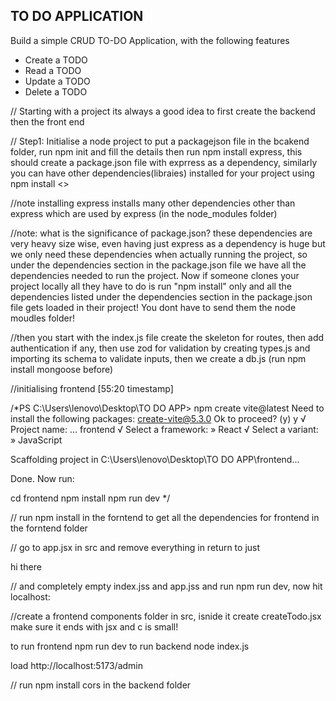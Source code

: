 ## TO DO APPLICATION

Build a simple CRUD TO-DO Application, with the following features

- Create a TODO
- Read a TODO
- Update a TODO
- Delete a TODO

// Starting with a project its always a good idea to first create the backend then the front end

// Step1: Initialise a node project to put a packagejson file in the bcakend folder, run npm init and fill the details then run npm install express, this should create a package.json file with exprress as a dependency, similarly you can have other dependencies(libraies) installed for your project using npm install <>

//note installing express installs many other dependencies other than express which are used by express (in the node_modules folder)

//note: what is the significance of package.json? these dependencies are very heavy size wise, even having just express as a dependency is huge but we only need these dependencies when actually running the project, so under the dependencies section in the package.json file we have all the dependencies needed to run the project. Now if someone clones your project locally all they have to do is run "npm install" only and all the dependencies listed under the dependencies section in the package.json file gets loaded in their project! You dont have to send them the node moudles folder!

//then you start with the index.js file create the skeleton for routes, then add authentication if any, then use zod for validation by creating types.js and importing its schema to validate inputs, then we create a db.js (run npm install mongoose before)

//initialising frontend [55:20 timestamp]

/\*PS C:\Users\lenovo\Desktop\TO DO APP> npm create vite@latest
Need to install the following packages:
create-vite@5.3.0
Ok to proceed? (y) y
√ Project name: ... frontend
√ Select a framework: » React
√ Select a variant: » JavaScript

Scaffolding project in C:\Users\lenovo\Desktop\TO DO APP\frontend...

Done. Now run:

cd frontend
npm install
npm run dev \*/

// run npm install in the forntend to get all the dependencies for frontend in the forntend folder

// go to app.jsx in src and remove everything in return to just <div>
hi there
</div>
// and completely empty index.jss and app.jss and run npm run dev, now hit localhost:<whatever number vite says in the terminal>

//create a frontend components folder in src, isnide it create createTodo.jsx make sure it ends with jsx and c is small!


to run frontend npm run dev
to run backend node index.js

load http://localhost:5173/admin

// run npm install cors in the backend folder